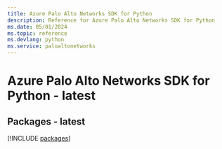 ```yaml
---
title: Azure Palo Alto Networks SDK for Python
description: Reference for Azure Palo Alto Networks SDK for Python
ms.date: 05/01/2024
ms.topic: reference
ms.devlang: python
ms.service: paloaltonetworks
---
```

# Azure Palo Alto Networks SDK for Python - latest
## Packages - latest
[!INCLUDE [packages](palo-alto-networks-index.md)]